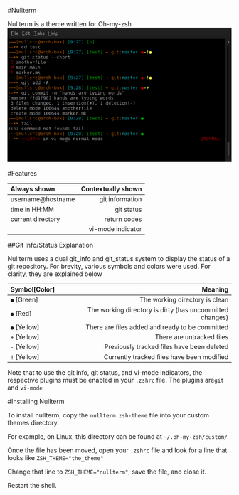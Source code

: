 #Nullterm


Nullterm is a theme written for Oh-my-zsh
![Nullterm](/screenshots/nullterm.png?raw=true)


#Features


| Always shown | Contextually shown |
|:---------------|-------------------:|
| username@hostname | git information |
| time in HH:MM | git status |
| current directory | return codes |
| 		| vi-mode indicator |


##Git Info/Status Explanation

Nullterm uses a dual git_info and git_status system to display the status of a git repository. For brevity, various symbols and colors were used. For clarity, they are explained below

| Symbol[Color] | Meaning |
|:--------------|--------:|
| `●` [Green] | The working directory is clean |
| `●` [Red] | The working directory is dirty (has uncommitted changes) |
| `●` [Yellow] | There are files added and ready to be committed |
| `+` [Yellow] | There are untracked files |
| `-` [Yellow] | Previously tracked files have been deleted |
| `!` [Yellow] | Currently tracked files have been modified |

Note that to use the git info, git status, and vi-mode indicators, the respective plugins must be enabled in your `.zshrc` file. The plugins are`git` and `vi-mode`


#Installing Nullterm


To install nullterm, copy the `nullterm.zsh-theme` file into your custom themes directory.

For example, on Linux, this directory can be found at `~/.oh-my-zsh/custom/`

Once the file has been moved, open your `.zshrc` file and look for a line that looks like `ZSH_THEME="the_theme"`

Change that line to `ZSH_THEME="nullterm"`, save the file, and close it.

Restart the shell.
